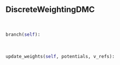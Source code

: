 ## <a id=RynDMC.DiscreteWeightingDMC.DiscreteWeightingDMC>DiscreteWeightingDMC</a>


<a id=RynDMC.DiscreteWeightingDMC.DiscreteWeightingDMC.branch>&nbsp;</a>
```python
branch(self): 
```

<a id=RynDMC.DiscreteWeightingDMC.DiscreteWeightingDMC.update_weights>&nbsp;</a>
```python
update_weights(self, potentials, v_refs): 
```


